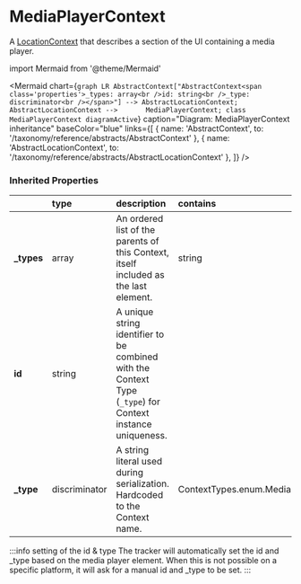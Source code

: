 # MediaPlayerContext

A [LocationContext](/taxonomy/reference/location-contexts/overview.md)  that describes a section of the UI containing a media player.

import Mermaid from '@theme/Mermaid'

<Mermaid chart={`
    graph LR
      AbstractContext["AbstractContext<span class='properties'>_types: array<br />id: string<br />_type: discriminator<br /></span>"] --> AbstractLocationContext;
      AbstractLocationContext -->       MediaPlayerContext;
    class MediaPlayerContext diagramActive
  `}
  caption="Diagram: MediaPlayerContext inheritance"
  baseColor="blue"
  links={[
{ name: 'AbstractContext', to: '/taxonomy/reference/abstracts/AbstractContext' }, { name: 'AbstractLocationContext', to: '/taxonomy/reference/abstracts/AbstractLocationContext' },   ]}
/>

### Inherited Properties

|             | type          | description                                                                                                | contains                             |
|:------------|:--------------|:-----------------------------------------------------------------------------------------------------------|:-------------------------------------|
| **\_types** | array         | An ordered list of the parents of this Context, itself included as the last element.                       | string                               |
| **id**      | string        | A unique string identifier to be combined with the Context Type (`_type`) for Context instance uniqueness. |                                      |
| **\_type**  | discriminator | A string literal used during serialization. Hardcoded to the Context name.                                 | ContextTypes.enum.MediaPlayerContext |

:::info setting of the id & type
The tracker will automatically set the id and _type based on the media player element. When this is not possible on a specific platform, it will ask for a manual id and _type to be set.
:::

